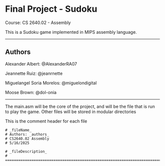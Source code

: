 # Final Project - Sudoku

Course: CS 2640.02 - Assembly

This is a Sudoku game implemented in MIPS assembly language.

---

## Authors
Alexander Albert: @AlexanderRA07
  
Jeannette Ruiz: @jeanrnette
  
Miguelangel Soria Morelos: @miguelondigital
  
Moose Brown: @dol-onia
  
---

The main.asm will be the core of the project, and will be the file that is run to play the game. 
Other files will be stored in modular directories

This is the comment header for each file 

```
# _fileName_
# Authors: _authors_
# CS2640.02 Assembly
# 5/16/2025

# _fileDescription_ 
# ============================================================================================
```

